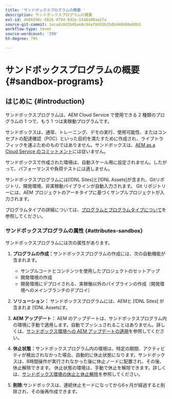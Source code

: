 ```yaml
---
title: 'サンドボックスプログラムの概要 '
description: サンドボックスプログラムの概要
exl-id: 4606590c-6826-4794-9d2e-5548a00aa2fa
source-git-commit: 1ecadc0d2b45ee8c94af8d91b35dbd40b08e89b5
workflow-type: tm+mt
source-wordcount: '299'
ht-degree: 79%

---
```


# サンドボックスプログラムの概要 {#sandbox-programs}

## はじめに {#introduction}

サンドボックスプログラムは、AEM Cloud Service で使用できる 2 種類のプログラムの 1 つで、もう 1 つは実稼動プログラムです。

サンドボックスは、通常、トレーニング、デモの実行、使用可能性、またはコンセプトの配達確認（POC）といった目的を満たすために作成され、ライブトラフィックを運ぶためのものではありません。サンドボックスは、[AEM as a Cloud Service のコミットメント](https://www.adobe.com/jp/legal/service-commitments.html)には従いません。

サンドボックスで作成された環境は、自動スケール用に設定されません。したがって、パフォーマンスや負荷テストには適しません。

サンドボックスプログラムには[!DNL Sites]と[!DNL Assets]が含まれ、Gitリポジトリ、開発環境、非実稼動パイプラインが自動入力されます。  Git リポジトリーには、AEM プロジェクトのアーキタイプに基づくサンプルプロジェクトが入力されます。

プログラムタイプの詳細については、[プログラムとプログラムタイプについて](/help/onboarding/getting-access-to-aem-in-cloud/understand-program-types.md)を参照してください。

### サンドボックスプログラムの属性 {#attributes-sandbox}

サンドボックスプログラムには次の属性があります。

1. **プログラムの作成：**&#x200B;サンドボックスプログラムの作成には、次の自動機能が含まれます。
   * サンプルコードとコンテンツを使用したプロジェクトのセットアップ
   * 開発環境の作成
   * 開発環境にデプロイされる、実稼働以外のパイプラインの作成（開発環境へのメインブランチのデプロイ）

1. **ソリューション：** サンドボックスプログラムには、AEMと [!DNL Sites] が含まれま [!DNL Assets]す。

1. **AEM アップデート：** AEM のアップデートは、サンドボックスプログラム内の環境に手動で適用します。自動でプッシュされることはありません。詳しくは、[サンドボックス環境への AEM アップデートの適用](/help/onboarding/getting-access-to-aem-in-cloud/hibernating-de-hibernating-sandbox-environments.md#aem-updates-sandbox)を参照してください。

1. **休止状態：**&#x200B;サンドボックスプログラム内の環境は、特定の期間、アクティビティが検出されなかった場合、自動的に休止状態になります。サンドボックスは、8時間操作が実行されなかった後に休止ノードに配置され、その後、休止解除できます。 休止状態の環境は、手動で休止を解除できます。詳しくは、[サンドボックス環境の休止と休止解除](/help/onboarding/getting-access-to-aem-in-cloud/hibernating-de-hibernating-sandbox-environments.md)を参照してください。

1. **削除**:サンドボックスは、連続休止モードになってから6ヶ月が経過すると削除され、その後再作成できます。
